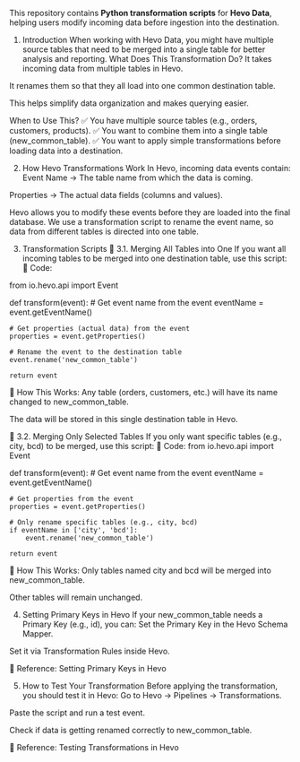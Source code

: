 This repository contains **Python transformation scripts** for **Hevo Data**, helping users modify incoming data before ingestion into the destination.  

1. Introduction
When working with Hevo Data, you might have multiple source tables that need to be merged into a single table for better analysis and reporting.
What Does This Transformation Do?
It takes incoming data from multiple tables in Hevo.


It renames them so that they all load into one common destination table.


This helps simplify data organization and makes querying easier.


When to Use This?
✅ You have multiple source tables (e.g., orders, customers, products).
 ✅ You want to combine them into a single table (new_common_table).
 ✅ You want to apply simple transformations before loading data into a destination.

2. How Hevo Transformations Work
In Hevo, incoming data events contain:
Event Name → The table name from which the data is coming.


Properties → The actual data fields (columns and values).


Hevo allows you to modify these events before they are loaded into the final database.
We use a transformation script to rename the event name, so data from different tables is directed into one table.

3. Transformation Scripts
🔹 3.1. Merging All Tables into One
If you want all incoming tables to be merged into one destination table, use this script:
📌 Code:

from io.hevo.api import Event

def transform(event):
    # Get event name from the event
    eventName = event.getEventName()

    # Get properties (actual data) from the event
    properties = event.getProperties()

    # Rename the event to the destination table
    event.rename('new_common_table')

    return event

🔹 How This Works:
Any table (orders, customers, etc.) will have its name changed to new_common_table.


The data will be stored in this single destination table in Hevo.



🔹 3.2. Merging Only Selected Tables
If you only want specific tables (e.g., city, bcd) to be merged, use this script:
📌 Code:
from io.hevo.api import Event

def transform(event):
    # Get event name from the event
    eventName = event.getEventName()

    # Get properties from the event
    properties = event.getProperties()

    # Only rename specific tables (e.g., city, bcd)
    if eventName in ['city', 'bcd']:  
        event.rename('new_common_table')

    return event

🔹 How This Works:
Only tables named city and bcd will be merged into new_common_table.


Other tables will remain unchanged.



4. Setting Primary Keys in Hevo
If your new_common_table needs a Primary Key (e.g., id), you can:
Set the Primary Key in the Hevo Schema Mapper.


Set it via Transformation Rules inside Hevo.


🔗 Reference: Setting Primary Keys in Hevo

5. How to Test Your Transformation
Before applying the transformation, you should test it in Hevo:
Go to Hevo → Pipelines → Transformations.


Paste the script and run a test event.


Check if data is getting renamed correctly to new_common_table.


🔗 Reference: Testing Transformations in Hevo

